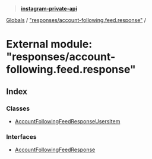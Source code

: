 > **[instagram-private-api](../README.md)**

[Globals](../README.md) / ["responses/account-following.feed.response"](_responses_account_following_feed_response_.md) /

# External module: "responses/account-following.feed.response"

## Index

### Classes

* [AccountFollowingFeedResponseUsersItem](../classes/_responses_account_following_feed_response_.accountfollowingfeedresponseusersitem.md)

### Interfaces

* [AccountFollowingFeedResponse](../interfaces/_responses_account_following_feed_response_.accountfollowingfeedresponse.md)